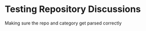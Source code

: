<!--
repo: https://github.com/github/education-web
category: announcements
-->

<!-- This is the discussion title -->
# Testing Repository Discussions

Making sure the repo and category get parsed correctly
